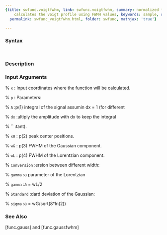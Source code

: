 ```yaml
---
{title: swfunc.voigtfwhm, link: swfunc.voigtfwhm, summary: normalized function that
    calculates the voigt profile using FWMH values, keywords: sample, sidebar: sw_sidebar,
  permalink: swfunc_voigtfwhm.html, folder: swfunc, mathjax: 'true'}

---
```


### Syntax

` `

### Description

 

### Input Arguments

% `x`
:  Input coordinates where the function will be calculated.

% `p`
:  Parameters:

% `A`
:p(1) integral of the signal assumin dx = 1 (for different

% `dx`
:ultiply the amplitude with dx to keep the integral

% ``
:tant).

% `x0`
: p(2) peak center positions.

% `wG`
: p(3) FWHM of the Gaussian component.

% `wL`
: p(4) FWHM of the Lorentzian component.

% `Conversion`
:ersion between different width:

% `gamma`
:a parameter of the Lorentzian

% `gamma`
:a = wL/2

% `Standard`
:dard deviation of the Gaussian:

% `sigma`
:a = wG/sqrt(8*ln(2))

### See Also

[func.gauss] and [func.gaussfwhm]

